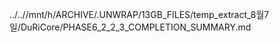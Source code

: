 ../..//mnt/h/ARCHIVE/.UNWRAP/13GB_FILES/temp_extract_8월7일/DuRiCore/PHASE6_2_2_3_COMPLETION_SUMMARY.md